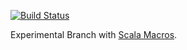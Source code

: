 [![Build Status](https://secure.travis-ci.org/simono/scala-orp.png)](http://travis-ci.org/simono/scala-orp)

Experimental Branch with [Scala Macros](http://scalamacros.org).

